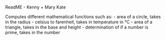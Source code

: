 ReadME - Kenny + Mary Kate

Computes different mathematical functions such as:
    - area of a circle, takes in the radius
    - celsius to farenheit, takes in temperature in °C
    - area of a triangle, takes in the base and height
    - determination of if a number is prime, takes in the number

